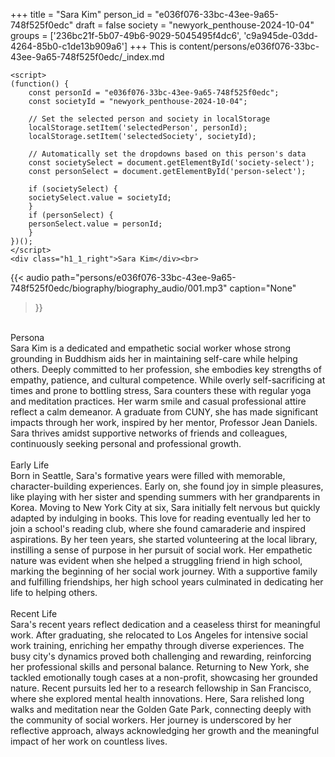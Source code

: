 +++
title = "Sara Kim"
person_id = "e036f076-33bc-43ee-9a65-748f525f0edc"
draft = false
society = "newyork_penthouse-2024-10-04"
groups = ['236bc21f-5b07-49b6-9029-5045495f4dc6', 'c9a945de-03dd-4264-85b0-c1de13b909a6']
+++
This is content/persons/e036f076-33bc-43ee-9a65-748f525f0edc/_index.md


    <script>
    (function() {
        const personId = "e036f076-33bc-43ee-9a65-748f525f0edc";
        const societyId = "newyork_penthouse-2024-10-04";

        // Set the selected person and society in localStorage
        localStorage.setItem('selectedPerson', personId);
        localStorage.setItem('selectedSociety', societyId);

        // Automatically set the dropdowns based on this person's data
        const societySelect = document.getElementById('society-select');
        const personSelect = document.getElementById('person-select');

        if (societySelect) {
        societySelect.value = societyId;
        }
        if (personSelect) {
        personSelect.value = personId;
        }
    })();
    </script>
    <div class="h1_1_right">Sara Kim</div><br>
{{< audio
    path="persons/e036f076-33bc-43ee-9a65-748f525f0edc/biography/biography_audio/001.mp3" 
    caption="None"
>}}
<br>
<div class="h2">Persona</div><div class="plain">Sara Kim is a dedicated and empathetic social worker whose strong grounding in Buddhism aids her in maintaining self-care while helping others. Deeply committed to her profession, she embodies key strengths of empathy, patience, and cultural competence. While overly self-sacrificing at times and prone to bottling stress, Sara counters these with regular yoga and meditation practices. Her warm smile and casual professional attire reflect a calm demeanor. A graduate from CUNY, she has made significant impacts through her work, inspired by her mentor, Professor Jean Daniels. Sara thrives amidst supportive networks of friends and colleagues, continuously seeking personal and professional growth.</div><br>
<div class="h2">Early Life</div><div class="plain">Born in Seattle, Sara's formative years were filled with memorable, character-building experiences. Early on, she found joy in simple pleasures, like playing with her sister and spending summers with her grandparents in Korea. Moving to New York City at six, Sara initially felt nervous but quickly adapted by indulging in books. This love for reading eventually led her to join a school's reading club, where she found camaraderie and inspired aspirations. By her teen years, she started volunteering at the local library, instilling a sense of purpose in her pursuit of social work. Her empathetic nature was evident when she helped a struggling friend in high school, marking the beginning of her social work journey. With a supportive family and fulfilling friendships, her high school years culminated in dedicating her life to helping others.</div><br>
<div class="h2">Recent Life</div><div class="plain">Sara's recent years reflect dedication and a ceaseless thirst for meaningful work. After graduating, she relocated to Los Angeles for intensive social work training, enriching her empathy through diverse experiences. The busy city's dynamics proved both challenging and rewarding, reinforcing her professional skills and personal balance. Returning to New York, she tackled emotionally tough cases at a non-profit, showcasing her grounded nature. Recent pursuits led her to a research fellowship in San Francisco, where she explored mental health innovations. Here, Sara relished long walks and meditation near the Golden Gate Park, connecting deeply with the community of social workers. Her journey is underscored by her reflective approach, always acknowledging her growth and the meaningful impact of her work on countless lives.</div><br>
